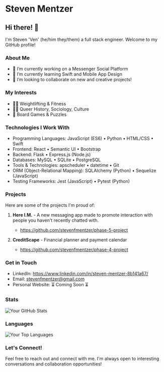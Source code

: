 # Steven Mentzer 

## Hi there! 👋

I'm Steven 'Ven' (he/him they/them) a full stack engineer. Welcome to my GitHub profile!

### About Me

- 🔭 I’m currently working on a Messenger Social Platform
- 🌱 I’m currently learning Swift and Mobile App Design
- 👯 I’m looking to collaborate on new and creative projects!

### My Interests

- 🏋🏼 Weightlifting & Fitness
- 🏳️‍🌈 Queer History, Sociology, Culture
- 🧩 Board Games & Puzzles

### Technologies I Work With

- Programming Languages: JavaScript (ES6) • Python • HTML/CSS • Swift 
- Frontend: React • Semantic UI • Bootstrap
- Backend: Flask • Express.js (Node.js)
- Databases: MySQL • SQLite • PostgreSQL
- Tools & Technologies: apscheduler • datetime • Git
- ORM (Object-Relational Mapping): SQLAlchemy (Python) • Sequelize (JavaScript)
- Testing Frameworks: Jest (JavaScript) • Pytest (Python)

### Projects

Here are some of the projects I'm proud of:

1. **Here I.M.** - A new messaging app made to promote interaction with people you haven't recently chatted with. 
   - https://github.com/stevenfmentzer/phase-5-project

2. **CreditScape** - Financial planner and payment calendar
   - https://github.com/stevenfmentzer/phase-4-project

### Get in Touch

- LinkedIn: https://www.linkedin.com/in/steven-mentzer-8b141a67/
- Email: stevenfmentzer@gmail.com
- Personal Website: ⏳ Coming Soon ⏳

### Stats

![Your GitHub Stats](https://github-readme-stats.vercel.app/api?username=yourusername&show_icons=true&theme=radical)

### Languages

![Your Top Languages](https://github-readme-stats.vercel.app/api/top-langs/?username=yourusername&layout=compact&theme=radical)

### Let's Connect!

Feel free to reach out and connect with me. I'm always open to interesting conversations and collaboration opportunities!
